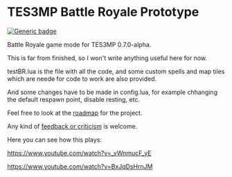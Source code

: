 # TES3MP Battle Royale Prototype

[![Generic badge](https://img.shields.io/badge/code%20style-spaghetti-orange.svg)](https://img.devrant.com/devrant/rant/r_172856_HvF2J.jpg)

Battle Royale game mode for TES3MP 0.7.0-alpha.

This is far from finished, so I won't write anything useful here for now.

testBR.lua is the file with all the code, and some custom spells and map tiles which are neede for code to work are also provided.

And some changes have to be made in config.lua, for example chhanging the default respawn point, disable resting, etc.

Feel free to look at the [roadmap](https://github.com/testman42/tes3mp-battle-royale/projects/1) for the project.

Any kind of [feedback or criticism](https://github.com/testman42/tes3mp-battle-royale/issues/new/choose) is welcome.

Here you can see how this plays:

https://www.youtube.com/watch?v=_vWnmucF_yE

https://www.youtube.com/watch?v=BxJqDsHrnJM

